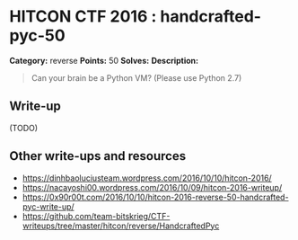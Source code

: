 # HITCON CTF 2016 : handcrafted-pyc-50

**Category:** reverse
**Points:** 50
**Solves:**
**Description:**

> Can your brain be a Python VM? (Please use Python 2.7)


## Write-up

(TODO)

## Other write-ups and resources

* https://dinhbaoluciusteam.wordpress.com/2016/10/10/hitcon-2016/
* https://nacayoshi00.wordpress.com/2016/10/09/hitcon-2016-writeup/
* https://0x90r00t.com/2016/10/10/hitcon-2016-reverse-50-handcrafted-pyc-write-up/
* https://github.com/team-bitskrieg/CTF-writeups/tree/master/hitcon/reverse/HandcraftedPyc
